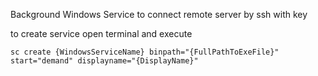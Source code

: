 Background Windows Service to connect remote server by ssh with key

to create service open terminal and execute

```
sc create {WindowsServiceName} binpath="{FullPathToExeFile}" start="demand" displayname="{DisplayName}"
```
